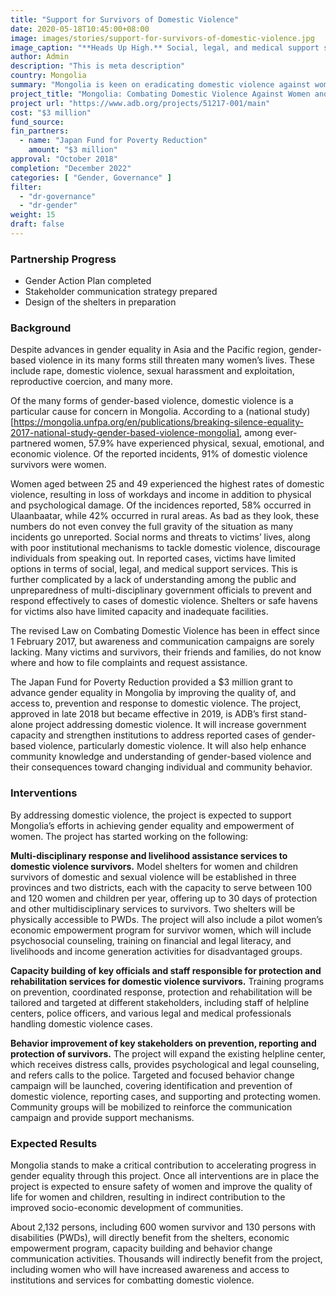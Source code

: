 ```yaml
---
title: "Support for Survivors of Domestic Violence"
date: 2020-05-18T10:45:00+08:00
image: images/stories/support-for-survivors-of-domestic-violence.jpg
image_caption: "**Heads Up High.** Social, legal, and medical support services will become more available for women and young girls who are survivors of domestic violence in Mongolia."
author: Admin
description: "This is meta description"
country: Mongolia
summary: "Mongolia is keen on eradicating domestic violence against women and children. The Japan Fund for Poverty Reduction contributed $3 million to an ADB project that aims to help survivors break free from this vicious cycle."
project_title: "Mongolia: Combating Domestic Violence Against Women and Children"
project url: "https://www.adb.org/projects/51217-001/main"
cost: "$3 million"
fund_source: 
fin_partners: 
  - name: "Japan Fund for Poverty Reduction"
    amount: "$3 million"
approval: "October 2018"
completion: "December 2022"
categories: [ "Gender, Governance" ]
filter:
  - "dr-governance"
  - "dr-gender"
weight: 15
draft: false
---
```

### Partnership Progress
<ul class="dr-results">
	<li><i class="icon-check-circle"></i> Gender Action Plan completed </li>
	<li><i class="icon-check-circle"></i> Stakeholder communication strategy prepared</li>
	<li><i class="icon-check-circle"></i> Design of the shelters in preparation</li>
</ul>

### Background

Despite advances in gender equality in Asia and the Pacific region, gender-based violence in its many forms still threaten many women’s lives. These include rape, domestic violence, sexual harassment and exploitation, reproductive coercion, and many more.  

Of the many forms of gender-based violence, domestic violence is a particular cause for concern in Mongolia. According to a (national study)[https://mongolia.unfpa.org/en/publications/breaking-silence-equality-2017-national-study-gender-based-violence-mongolia], among ever-partnered women, 57.9% have experienced physical, sexual, emotional, and economic violence. Of the reported incidents, 91% of domestic violence survivors were women. 

Women aged between 25 and 49 experienced the highest rates of domestic violence, resulting in loss of workdays and income in addition to physical and psychological damage. Of the incidences reported, 58% occurred in Ulaanbaatar, while 42% occurred in rural areas. As bad as they look, these numbers do not even convey the full gravity of the situation as many incidents go unreported. Social norms and threats to victims’ lives, along with poor institutional mechanisms to tackle domestic violence, discourage individuals from speaking out. In reported cases, victims have limited options in terms of social, legal, and medical support services. This is further complicated by a lack of understanding among the public and unpreparedness of multi-disciplinary government officials to prevent and respond effectively to cases of domestic violence. Shelters or safe havens for victims also have limited capacity and inadequate facilities. 

The revised Law on Combating Domestic Violence has been in effect since 1 February 2017, but awareness and communication campaigns are sorely lacking. Many victims and survivors, their friends and families, do not know where and how to file complaints and request assistance.  

The Japan Fund for Poverty Reduction provided a $3 million grant to advance gender equality in Mongolia by improving the quality of, and access to, prevention and response to domestic violence. The project, approved in late 2018 but became effective in 2019, is ADB’s first stand-alone project addressing domestic violence. It will increase government capacity and strengthen institutions to address reported cases of gender-based violence, particularly domestic violence. It will also help enhance community knowledge and understanding of gender-based violence and their consequences toward changing individual and community behavior. 

### Interventions

By addressing domestic violence, the project is expected to support Mongolia’s efforts in achieving gender equality and empowerment of women. The project has started working on the following: 

**Multi-disciplinary response and livelihood assistance services to domestic violence survivors.** Model shelters for women and children survivors of domestic and sexual violence will be established in three provinces and two districts, each with the capacity to serve between 100 and 120 women and children per year, offering up to 30 days of protection and other multidisciplinary services to survivors. Two shelters will be physically accessible to PWDs. The project will also include a pilot women’s economic empowerment program for survivor women, which will include psychosocial counseling, training on financial and legal literacy, and livelihoods and income generation activities for disadvantaged groups.  

**Capacity building of key officials and staff responsible for protection and rehabilitation services for domestic violence survivors.** Training programs on prevention, coordinated response, protection and rehabilitation will be tailored and targeted at different stakeholders, including staff of helpline centers, police officers, and various legal and medical professionals handling domestic violence cases.  

**Behavior improvement of key stakeholders on prevention, reporting and protection of survivors.** The project will expand the existing helpline center, which receives distress calls, provides psychological and legal counseling, and refers calls to the police. Targeted and focused behavior change campaign will be launched, covering identification and prevention of domestic violence, reporting cases, and supporting and protecting women. Community groups will be mobilized to reinforce the communication campaign and provide support mechanisms.  

### Expected Results

Mongolia stands to make a critical contribution to accelerating progress in gender equality through this project.  Once all interventions are in place the project is expected to ensure safety of women and improve the quality of life for women and children, resulting in indirect contribution to the improved socio-economic development of communities.   

About 2,132 persons, including 600 women survivor and 130 persons with disabilities (PWDs), will directly benefit from the shelters, economic empowerment program, capacity building and behavior change communication activities. Thousands will indirectly benefit from the project, including women who will have increased awareness and access to institutions and services for combatting domestic violence.